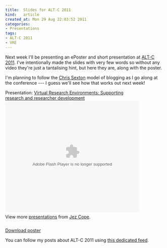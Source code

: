 ```yaml
---
title:  Slides for ALT-C 2011
kind:   article
created_at: Mon 29 Aug 22:03:52 2011
categories:
- Presentations
tags:
- ALT-C 2011
- VRE
---
```


Next week I'll be presenting an ePoster and short presentation at [ALT-C
2011][]. I've intentionally made the slides with very few words so without any
video they're just a tantalising hint, but here they are, along with the
poster.

I'm planning to follow the [Chris Sexton][] model of blogging as I go along at
the conference --- I guess we'll see how that works out next week!

[ALT-C 2011]: http://www.alt.ac.uk/altc/alt-c-2011
[Chris Sexton]: http://cicsdir.blogspot.com/

<div style="width:425px" id="__ss_9061070">Presentation: <a href="http://www.slideshare.net/jezcope/virtual-research-environments-supporting-research-and-researcher-development" title="Virtual Research Environments: Supporting research and researcher development">Virtual Research Environments: Supporting research and researcher development</a><object id="__sse9061070" width="425" height="355"><param name="movie" value="http://static.slidesharecdn.com/swf/ssplayer2.swf?doc=eposter0210slides-110829161623-phpapp02&stripped_title=virtual-research-environments-supporting-research-and-researcher-development&userName=jezcope" /><param name="allowFullScreen" value="true"/><param name="allowScriptAccess" value="always"/><embed name="__sse9061070" src="http://static.slidesharecdn.com/swf/ssplayer2.swf?doc=eposter0210slides-110829161623-phpapp02&stripped_title=virtual-research-environments-supporting-research-and-researcher-development&userName=jezcope" type="application/x-shockwave-flash" allowscriptaccess="always" allowfullscreen="true" width="425" height="355"></embed></object><div style="padding:5px 0 12px">View more <a href="http://www.slideshare.net/">presentations</a> from <a href="http://www.slideshare.net/jezcope">Jez Cope</a>.</div></div>

[Download poster](/downloads/2011/08/ePoster0210.pdf)

You can follow my posts about ALT-C 2011 using [this dedicated
feed](/feeds/tag/alt-c-2011.xml).
